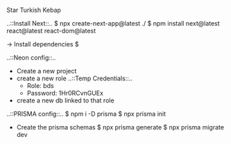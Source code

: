 Star Turkish Kebap

..::Install Next::..
$ npx create-next-app@latest ./
$ npm install next@latest react@latest react-dom@latest

-> Install dependencies
$ 

..::Neon config::..
- Create a new project
- create a new role
    ..::Temp Credentials::..
    - Role: bds
    - Password: 1Hr0RCvnGUEx
- create a new db linked to that role

..::PRISMA config::..
$ npm i -D prisma
$ npx prisma init
- Create the prisma schemas
$ npx prisma generate
$ npx prisma migrate dev
